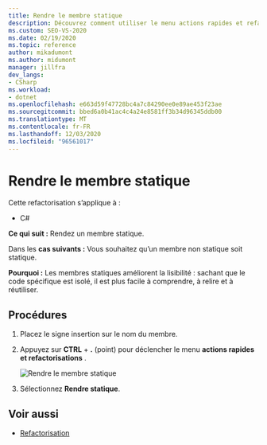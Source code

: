 ```yaml
---
title: Rendre le membre statique
description: Découvrez comment utiliser le menu actions rapides et refactorisations pour rendre un membre statique.
ms.custom: SEO-VS-2020
ms.date: 02/19/2020
ms.topic: reference
author: mikadumont
ms.author: midumont
manager: jillfra
dev_langs:
- CSharp
ms.workload:
- dotnet
ms.openlocfilehash: e663d59f47728bc4a7c84290ee0e89ae453f23ae
ms.sourcegitcommit: bbed6a0b41ac4c4a24e8581ff3b34d96345ddb00
ms.translationtype: MT
ms.contentlocale: fr-FR
ms.lasthandoff: 12/03/2020
ms.locfileid: "96561017"
---
```

# <a name="make-member-static"></a>Rendre le membre statique

Cette refactorisation s’applique à :

- C#

**Ce qui suit :** Rendez un membre statique.

Dans les **cas suivants :** Vous souhaitez qu’un membre non statique soit statique.

**Pourquoi :** Les membres statiques améliorent la lisibilité : sachant que le code spécifique est isolé, il est plus facile à comprendre, à relire et à réutiliser. 

## <a name="how-to"></a>Procédures

1. Placez le signe insertion sur le nom du membre.

2. Appuyez sur **CTRL** + **.** (point) pour déclencher le menu **actions rapides et refactorisations** .

   ![Rendre le membre statique](media/make-member-static.png)

3. Sélectionnez **Rendre statique**.

## <a name="see-also"></a>Voir aussi

- [Refactorisation](../refactoring-in-visual-studio.md)
